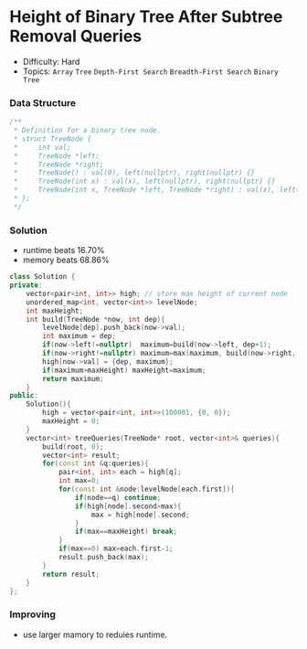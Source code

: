 # Height of Binary Tree After Subtree Removal Queries
- Difficulty: Hard
- Topics: `Array` `Tree` `Depth-First Search` `Breadth-First Search` `Binary Tree`

### Data Structure
``` cpp
/**
 * Definition for a binary tree node.
 * struct TreeNode {
 *     int val;
 *     TreeNode *left;
 *     TreeNode *right;
 *     TreeNode() : val(0), left(nullptr), right(nullptr) {}
 *     TreeNode(int x) : val(x), left(nullptr), right(nullptr) {}
 *     TreeNode(int x, TreeNode *left, TreeNode *right) : val(x), left(left), right(right) {}
 * };
 */
```

### Solution
- runtime beats 16.70%
- memory beats 68.86%
``` cpp
class Solution {
private:
    vector<pair<int, int>> high; // store max height of current node
    unordered_map<int, vector<int>> levelNode;
    int maxHeight;
    int build(TreeNode *now, int dep){
        levelNode[dep].push_back(now->val);
        int maximum = dep;
        if(now->left!=nullptr)  maximum=build(now->left, dep+1);
        if(now->right!=nullptr) maximum=max(maximum, build(now->right, dep+1));
        high[now->val] = {dep, maximum};
        if(maximum>maxHeight) maxHeight=maximum;
        return maximum;
    }
public:
    Solution(){
        high = vector<pair<int, int>>(100001, {0, 0});
        maxHeight = 0;
    }
    vector<int> treeQueries(TreeNode* root, vector<int>& queries){
        build(root, 0);
        vector<int> result;
        for(const int &q:queries){
            pair<int, int> each = high[q];
            int max=0;
            for(const int &node:levelNode[each.first]){
                if(node==q) continue;
                if(high[node].second>max){
                    max = high[node].second;
                }
                if(max==maxHeight) break;
            }
            if(max==0) max=each.first-1;
            result.push_back(max);
        }
        return result;
    }
};
```

### Improving
- use larger mamory to reduies runtime.
``` cpp
```